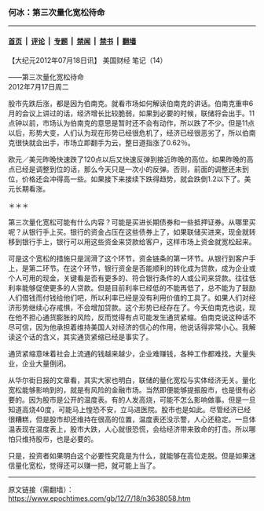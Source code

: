 ### 何冰：第三次量化宽松待命

---

#### [首页](../../../..?n3638058) &nbsp;|&nbsp; [评论](../../../../../epoch-comment?n3638058) &nbsp;|&nbsp; [专题](../../../../../epoch-special?n3638058) &nbsp;|&nbsp; [禁闻](../../../../../epoch-news?n3638058) &nbsp;|&nbsp; [禁书](../../../../../books?n3638058) &nbsp;|&nbsp; [翻墙](https://github.com/gfw-breaker/nogfw/blob/master/README.md?n3638058)


<div class="post_content" id="artbody" itemprop="articleBody">
 <!-- article content begin -->
 <p>
  【大纪元2012年07月18日讯】
  <ok href="https://www.epochtimes.com/gb/tag/%E7%BE%8E%E5%9B%BD%E8%B4%A2%E7%BB%8F.html">
   美国财经
  </ok>
  笔记（14）
 </p>
 <p>
  ——第三次量化宽松待命
  <br/>
  2012年7月17日周二
 </p>
 <p>
  股市先跌后涨，都是因为伯南克。就看市场如何解读伯南克的讲话。伯南克重申6月的会议上讲过的话，经济增长比较脆弱，如果到必要的时候，联储将会出手。11点钟以前，市场认为伯南克的意思是暂时还不会有动作，所以跌了不少。但是11点以后，形势大变，人们认为现在形势已经很危机了，经济已经很恶劣了，所以伯南克很快就会出手，市场立即翻手为云，整日道指涨了0.62％。
 </p>
 <p>
  欧元／美元昨晚快速跌了120点以后又快速反弹到接近昨晚的高位。如果昨晚的高点已经是调整到位的话，那么今天只是一次小的反弹。否则，前面的调整还未到位，价格还会冲得高一些。如果接下来接续下跌得趋势，就会跌倒1.2以下了。美元长期看涨。
 </p>
 <p>
  ＊＊＊
 </p>
 <p>
  第三次量化宽松可能有什么内容？可能是买进长期债券和一些抵押证券。从哪里买呢？从银行手上买。银行的资金占压在这些债券上了，如果联储买进来，现金就转移到银行手上，银行可以用这些资金来贷款给客户，这样市场上资金就宽松起来。
 </p>
 <p>
  可是这个宽松的措施只是润滑了这个环节，资金链条的第一环节。从银行到客户手上，是第二环节。在这个环节，银行资金是否能顺利的转化成为贷款，成为企业或个人可用的现金，关键看是否有更多的、符合银行条件的人或公司来贷款。往往低利率能够促使更多的人贷款。但是目前利率已经低的不能再低了，总不能为了鼓励人们借钱而付钱给他们吧，所以利率已经是没有利用价值的工具了。如果人们对经济形势继续心存戒惧，不会增加贷款。这个形势已经存在了。今天伯南克也说，现在他不担心通货膨胀的风险，反而觉得有点可能发生通货紧缩。伯南克说这种话不尽可信，因为他承担着维持美国人对经济的信心的作用，他说话得非常小心。我解读这个话的含义，其实通货紧缩已经是事实了。
 </p>
 <p>
  通货紧缩意味着社会上流通的钱越来越少，企业难赚钱，各种工作都难找，大量失业，企业大量倒闭。
 </p>
 <p>
  从华尔街日报的文章看，其实大家也明白，联储的量化宽松与实体经济无关。量化宽松能够影响到的，就是有风险的金融市场。当然即便能够提振股市，也是很有必要的。因为股市是公开的温度表。有的人发高烧，可能不怎么影响做事。但是一旦知道高烧40度，可能马上惶恐不安，立马进医院。股市也是如此。尽管经济已经很糟糕，但是股市却还维持在很高的位置，温度表还没示警，人心还稳定。一旦体温表现在温度表上，股市大跌，人心就很恐慌，会给经济带来致命的打击。所以哪怕只维持股市，也是必要的。
 </p>
 <p>
  只是，投资者如果明白这个必要性究竟是为什么，就能够在高位走脱。但是如果迷信量化宽松，觉得还可以赚一把，就可能上当了。
 </p>
 <p>
  <!-- article content end -->
  <div id="below_article_ad">
  </div>
 </p>
</div>


---

原文链接（需翻墙）：https://www.epochtimes.com/gb/12/7/18/n3638058.htm